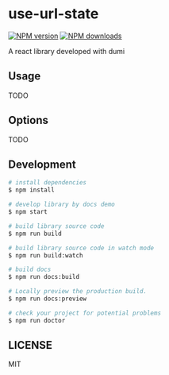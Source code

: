 # use-url-state

[![NPM version](https://img.shields.io/npm/v/use-url-state.svg?style=flat)](https://npmjs.org/package/use-url-state)
[![NPM downloads](http://img.shields.io/npm/dm/use-url-state.svg?style=flat)](https://npmjs.org/package/use-url-state)

A react library developed with dumi

## Usage

TODO

## Options

TODO

## Development

```bash
# install dependencies
$ npm install

# develop library by docs demo
$ npm start

# build library source code
$ npm run build

# build library source code in watch mode
$ npm run build:watch

# build docs
$ npm run docs:build

# Locally preview the production build.
$ npm run docs:preview

# check your project for potential problems
$ npm run doctor
```

## LICENSE

MIT
